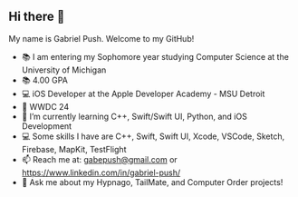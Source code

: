## Hi there 👋

My name is Gabriel Push. Welcome to my GitHub!



- 📚 I am entering my Sophomore year studying Computer Science at the University of Michigan
- 📚 4.00 GPA
- 💻 iOS Developer at the Apple Developer Academy - MSU Detroit
-    WWDC 24
- 🌱 I’m currently learning C++, Swift/Swift UI, Python, and iOS Development
- 💻 Some skills I have are C++, Swift, Swift UI, Xcode, VSCode, Sketch, Firebase, MapKit, TestFlight
- 📫 Reach me at: gabepush@gmail.com or https://www.linkedin.com/in/gabriel-push/
- 💬 Ask me about my Hypnago, TailMate, and Computer Order projects!


  
<!--
**gabe-push/gabe-push** is a ✨ _special_ ✨ repository because its `README.md` (this file) appears on your GitHub profile.

Here are some ideas to get you started:

- 🔭 I’m currently working on ...
- 🌱 I’m currently learning ...
- 👯 I’m looking to collaborate on ...
- 🤔 I’m looking for help with ...
- 💬 Ask me about ...
- 📫 How to reach me: ...
- 😄 Pronouns: ...
- ⚡ Fun fact: ...
-->
